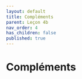 ```yaml
---
layout: default
title: Compléments
parent: Leçon 4b
nav_order: 4
has_children: false
published: true
---
```

# Compléments




